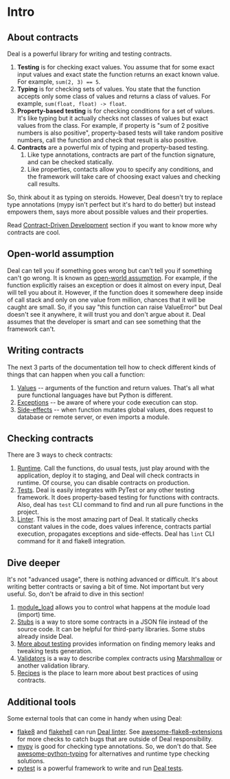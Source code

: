 # Intro

## About contracts

Deal is a powerful library for writing and testing contracts.

1. **Testing** is for checking exact values. You assume that for some exact input values and exact state the function returns an exact known value. For example, `sum(2, 3) == 5`.
1. **Typing** is for checking sets of values. You state that the function accepts only some class of values and returns a class of values. For example, `sum(float, float) -> float`.
1. **Property-based testing** is for checking conditions for a set of values. It's like typing but it actually checks not classes of values but exact values from the class. For example, if property is "sum of 2 positive numbers is also positive", property-based tests will take random positive numbers, call the function and check that result is also positive.
1. **Contracts** are a powerful mix of typing and property-based testing.
    1. Like type annotations, contracts are part of the function signature, and can be checked statically.
    1. Like properties, contacts allow you to specify any conditions, and the framework will take care of choosing exact values and checking call results.

So, think about it as typing on steroids. However, Deal doesn't try to replace type annotations (mypy isn't perfect but it's hard to do better) but instead empowers them, says more about possible values and their properties.

Read [Contract-Driven Development](motivation) section if you want to know more why contracts are cool.

## Open-world assumption

Deal can tell you if something goes wrong but can't tell you if something can't go wrong. It is known as [open-world assumption](https://en.wikipedia.org/wiki/Open-world_assumption). For example, if the function explicitly raises an exception or does it almost on every input, Deal will tell you about it. However, if the function does it somewhere deep inside of call stack and only on one value from million, chances that it will be caught are small. So, if you say "this function can raise ValueError" but Deal doesn't see it anywhere, it will trust you and don't argue about it. Deal assumes that the developer is smart and can see something that the framework can't.

## Writing contracts

The next 3 parts of the documentation tell how to check different kinds of things that can happen when you call a function:

1. [Values](./values.md) -- arguments of the function and return values. That's all what pure functional languages have but Python is different.
1. [Exceptions](./exceptions.md) -- be aware of where your code execution can stop.
1. [Side-effects](./side-effects.md) -- when function mutates global values, does request to database or remote server, or even imports a module.

## Checking contracts

There are 3 ways to check contracts:

1. [Runtime](./runtime.md). Call the functions, do usual tests, just play around with the application, deploy it to staging, and Deal will check contracts in runtime. Of course, you can disable contracts on production.
1. [Tests](./tests.md). Deal is easily integrates with PyTest or any other testing framework. It does property-based testing for functions with contracts. Also, deal has `test` CLI command to find and run all pure functions in the project.
1. [Linter](./linter.md). This is the most amazing part of Deal. It statically checks constant values in the code, does values inference, contracts partial execution, propagates exceptions and side-effects. Deal has `lint` CLI command for it and flake8 integration.

## Dive deeper

It's not "advanced usage", there is nothing advanced or difficult. It's about writing better contracts or saving a bit of time. Not important but very useful. So, don't be afraid to dive in this section!

1. [module_load](../details/module_load) allows you to control what happens at the module load (import) time.
1. [Stubs](../details/stubs) is a way to store some contracts in a JSON file instead of the source code. It can be helpful for third-party libraries. Some stubs already inside Deal.
1. [More about testing](../details/tests) provides information on finding memory leaks and tweaking tests generation.
1. [Validators](../details/validators) is a way to describe complex contracts using [Marshmallow](https://github.com/marshmallow-code/marshmallow) or another validation library.
1. [Recipes](../details/recipes) is the place to learn more about best practices of using contracts.

## Additional tools

Some external tools that can come in handy when using Deal:

+ [flake8](https://flake8.pycqa.org/en/latest/) and [flakehell](https://github.com/life4/flakehell/) can run [Deal linter](linter). See [awesome-flake8-extensions](https://github.com/DmytroLitvinov/awesome-flake8-extensions) for more checks to catch bugs that are outside of Deal responsibility.
+ [mypy](https://mypy.readthedocs.io/en/stable/) is good for checking type annotations. So, we don't do that. See [awesome-python-typing](https://github.com/typeddjango/awesome-python-typing) for alternatives and runtime type checking solutions.
+ [pytest](https://docs.pytest.org/en/latest/) is a powerful framework to write and run [Deal tests](tests).
